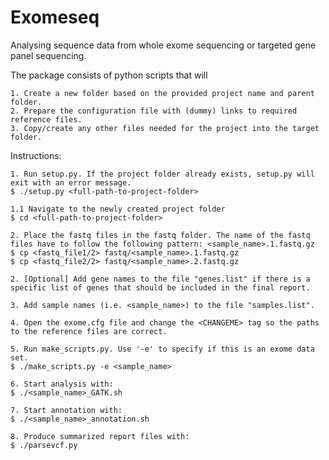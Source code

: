 # Exomeseq
Analysing sequence data from whole exome sequencing or targeted gene panel sequencing.

The package consists of python scripts that will

	1. Create a new folder based on the provided project name and parent folder.
	2. Prepare the configuration file with (dummy) links to required reference files.
	3. Copy/create any other files needed for the project into the target folder.

Instructions:

	1. Run setup.py. If the project folder already exists, setup.py will exit with an error message.
	$ ./setup.py <full-path-to-project-folder>  
	 
    1.1 Navigate to the newly created project folder
    $ cd <full-path-to-project-folder>  
     
    2. Place the fastq files in the fastq folder. The name of the fastq files have to follow the following pattern: <sample_name>.1.fastq.gz
    $ cp <fastq_file1/2> fastq/<sample_name>.1.fastq.gz
    $ cp <fastq_file2/2> fastq/<sample_name>.2.fastq.gz  
      
	2. [Optional] Add gene names to the file "genes.list" if there is a specific list of genes that should be included in the final report.
	  
	3. Add sample names (i.e. <sample_name>) to the file "samples.list".
	 
	4. Open the exome.cfg file and change the <CHANGEME> tag so the paths to the reference files are correct.
	   
	5. Run make_scripts.py. Use '-e' to specify if this is an exome data set.
	$ ./make_scripts.py -e <sample_name>  
	 
    6. Start analysis with:
    $ ./<sample_name>_GATK.sh
     
    7. Start annotation with:
    $ ./<sample_name>_annotation.sh
    
    8. Produce summarized report files with:
    $ ./parsevcf.py
    